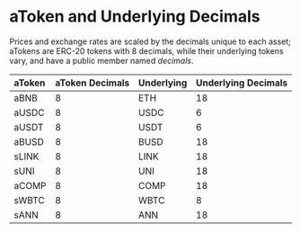 # aToken and Underlying Decimals

Prices and exchange rates are scaled by the decimals unique to each asset; aTokens are ERC-20 tokens with 8 decimals, while their underlying tokens vary, and have a public member named _decimals_.

| aToken | aToken Decimals | Underlying | Underlying Decimals |
| :--- | :--- | :--- | :--- |
| aBNB | 8 | ETH | 18 |
| aUSDC | 8 | USDC | 6 |
| aUSDT | 8 | USDT | 6 |
| aBUSD | 8 | BUSD | 18 |
| sLINK | 8 | LINK | 18 |
| sUNI | 8 | UNI | 18 |
| aCOMP | 8 | COMP | 18 |
| sWBTC | 8 | WBTC | 8 |
| sANN | 8 | ANN | 18 |

